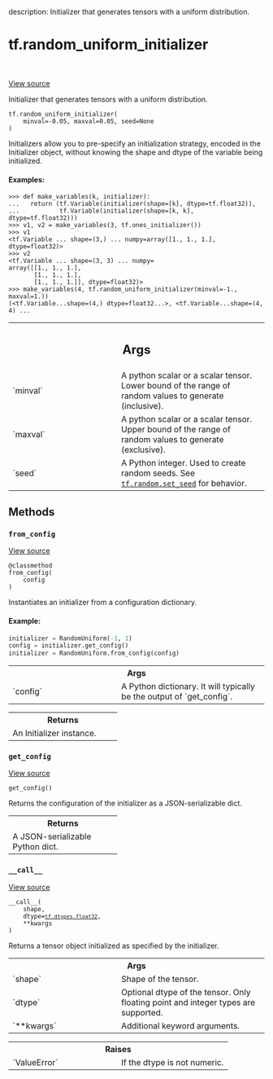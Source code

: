 description: Initializer that generates tensors with a uniform distribution.

<div itemscope itemtype="http://developers.google.com/ReferenceObject">
<meta itemprop="name" content="tf.random_uniform_initializer" />
<meta itemprop="path" content="Stable" />
<meta itemprop="property" content="__call__"/>
<meta itemprop="property" content="__init__"/>
<meta itemprop="property" content="from_config"/>
<meta itemprop="property" content="get_config"/>
</div>

# tf.random_uniform_initializer

<!-- Insert buttons and diff -->

<table class="tfo-notebook-buttons tfo-api nocontent" align="left">

</table>

<a target="_blank" class="external" href="/code/stable/tensorflow/python/ops/init_ops_v2.py">View source</a>



Initializer that generates tensors with a uniform distribution.

<pre class="devsite-click-to-copy prettyprint lang-py tfo-signature-link">
<code>tf.random_uniform_initializer(
    minval=-0.05, maxval=0.05, seed=None
)
</code></pre>



<!-- Placeholder for "Used in" -->

Initializers allow you to pre-specify an initialization strategy, encoded in
the Initializer object, without knowing the shape and dtype of the variable
being initialized.

#### Examples:



```
>>> def make_variables(k, initializer):
...   return (tf.Variable(initializer(shape=[k], dtype=tf.float32)),
...           tf.Variable(initializer(shape=[k, k], dtype=tf.float32)))
>>> v1, v2 = make_variables(3, tf.ones_initializer())
>>> v1
<tf.Variable ... shape=(3,) ... numpy=array([1., 1., 1.], dtype=float32)>
>>> v2
<tf.Variable ... shape=(3, 3) ... numpy=
array([[1., 1., 1.],
       [1., 1., 1.],
       [1., 1., 1.]], dtype=float32)>
>>> make_variables(4, tf.random_uniform_initializer(minval=-1., maxval=1.))
(<tf.Variable...shape=(4,) dtype=float32...>, <tf.Variable...shape=(4, 4) ...
```

<!-- Tabular view -->
 <table class="responsive fixed orange">
<colgroup><col width="214px"><col></colgroup>
<tr><th colspan="2"><h2 class="add-link">Args</h2></th></tr>

<tr>
<td>
`minval`<a id="minval"></a>
</td>
<td>
A python scalar or a scalar tensor. Lower bound of the range of
random values to generate (inclusive).
</td>
</tr><tr>
<td>
`maxval`<a id="maxval"></a>
</td>
<td>
A python scalar or a scalar tensor. Upper bound of the range of
random values to generate (exclusive).
</td>
</tr><tr>
<td>
`seed`<a id="seed"></a>
</td>
<td>
A Python integer. Used to create random seeds. See
<a href="../tf/random/set_seed.md"><code>tf.random.set_seed</code></a> for behavior.
</td>
</tr>
</table>



## Methods

<h3 id="from_config"><code>from_config</code></h3>

<a target="_blank" class="external" href="/code/stable/tensorflow/python/ops/init_ops_v2.py">View source</a>

<pre class="devsite-click-to-copy prettyprint lang-py tfo-signature-link">
<code>@classmethod</code>
<code>from_config(
    config
)
</code></pre>

Instantiates an initializer from a configuration dictionary.


#### Example:



```python
initializer = RandomUniform(-1, 1)
config = initializer.get_config()
initializer = RandomUniform.from_config(config)
```

<!-- Tabular view -->
 <table class="responsive fixed orange">
<colgroup><col width="214px"><col></colgroup>
<tr><th colspan="2">Args</th></tr>

<tr>
<td>
`config`
</td>
<td>
A Python dictionary.
It will typically be the output of `get_config`.
</td>
</tr>
</table>



<!-- Tabular view -->
 <table class="responsive fixed orange">
<colgroup><col width="214px"><col></colgroup>
<tr><th colspan="2">Returns</th></tr>
<tr class="alt">
<td colspan="2">
An Initializer instance.
</td>
</tr>

</table>



<h3 id="get_config"><code>get_config</code></h3>

<a target="_blank" class="external" href="/code/stable/tensorflow/python/ops/init_ops_v2.py">View source</a>

<pre class="devsite-click-to-copy prettyprint lang-py tfo-signature-link">
<code>get_config()
</code></pre>

Returns the configuration of the initializer as a JSON-serializable dict.


<!-- Tabular view -->
 <table class="responsive fixed orange">
<colgroup><col width="214px"><col></colgroup>
<tr><th colspan="2">Returns</th></tr>
<tr class="alt">
<td colspan="2">
A JSON-serializable Python dict.
</td>
</tr>

</table>



<h3 id="__call__"><code>__call__</code></h3>

<a target="_blank" class="external" href="/code/stable/tensorflow/python/ops/init_ops_v2.py">View source</a>

<pre class="devsite-click-to-copy prettyprint lang-py tfo-signature-link">
<code>__call__(
    shape,
    dtype=<a href="../tf/dtypes.md#float32"><code>tf.dtypes.float32</code></a>,
    **kwargs
)
</code></pre>

Returns a tensor object initialized as specified by the initializer.


<!-- Tabular view -->
 <table class="responsive fixed orange">
<colgroup><col width="214px"><col></colgroup>
<tr><th colspan="2">Args</th></tr>

<tr>
<td>
`shape`
</td>
<td>
Shape of the tensor.
</td>
</tr><tr>
<td>
`dtype`
</td>
<td>
Optional dtype of the tensor. Only floating point and integer
types are supported.
</td>
</tr><tr>
<td>
`**kwargs`
</td>
<td>
Additional keyword arguments.
</td>
</tr>
</table>



<!-- Tabular view -->
 <table class="responsive fixed orange">
<colgroup><col width="214px"><col></colgroup>
<tr><th colspan="2">Raises</th></tr>

<tr>
<td>
`ValueError`
</td>
<td>
If the dtype is not numeric.
</td>
</tr>
</table>





